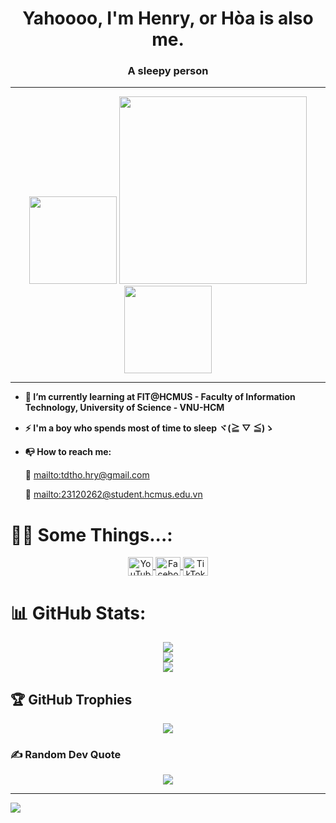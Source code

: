 <h1 align="center">Yahoooo, I'm Henry, or Hòa is also me.</h1>
<h3 align="center">A sleepy person</h3>

---

<div align='center
'>

  <img src='https://github.com/user-attachments/assets/04f073ca-333a-4f10-8b79-dba0229dde26' width='140' />
  <img src='https://github.com/user-attachments/assets/6af746ba-76a4-40eb-a1f2-e4afda419014'
  width='300' />
  <img src='https://github.com/user-attachments/assets/04f073ca-333a-4f10-8b79-dba0229dde26' width='140' />
</div>

---

- **🌱 I’m currently learning at FIT@HCMUS - Faculty of Information Technology, University of Science - VNU-HCM**

- **⚡ I'm a boy who spends most of time to sleep ヾ(≧ ▽ ≦)ゝ**

- **📭 How to reach me:**

    💌 <mailto:tdtho.hry@gmail.com>

    💌 <mailto:23120262@student.hcmus.edu.vn>

# 🤷‍♂️ Some Things...:
<p align="middle">
  <a href="https://www.youtube.com/channel/UCt-cx-sooHgRQUW14xpsiqA" target="blank">
    <img align="center" src="https://raw.githubusercontent.com/rahuldkjain/github-profile-readme-generator/master/src/images/icons/Social/youtube.svg" alt="YouTube" height="30" width="40" />
  </a>
  <a href="https://www.facebook.com/tdthoa.hry121105" target="blank">
    <img align="center" src="https://raw.githubusercontent.com/rahuldkjain/github-profile-readme-generator/master/src/images/icons/Social/facebook.svg" alt="Facebook" height="30" width="40" />
  </a>
  <a href="https://www.tiktok.com/@thoaki12" target="blank">
    <img align="center" src="https://seeklogo.com/images/T/tiktok-icon-logo-1CB398A1BD-seeklogo.com.png" alt="TikTok" height="30" width="40" />
  </a>
</p>


# 📊 GitHub Stats:
<div align='center
'>

  ![](https://github-readme-stats.vercel.app/api?username=henry-banana&theme=aura_dark&hide_border=false&include_all_commits=false&count_private=false)<br/>
  ![](https://github-readme-streak-stats.herokuapp.com/?user=henry-banana&theme=aura_dark&hide_border=false)<br/>
  ![](https://github-readme-stats.vercel.app/api/top-langs/?username=henry-banana&theme=aura_dark&hide_border=false&include_all_commits=false&count_private=false&layout=compact)

</div>

## 🏆 GitHub Trophies
<div align='center
'>

  ![](https://github-profile-trophy.vercel.app/?username=henry-banana&theme=radical&no-frame=false&no-bg=true&margin-w=4)

</div>


### ✍️ Random Dev Quote
<div align='center
'>
  
  ![](https://quotes-github-readme.vercel.app/api?type=horizontal&theme=radical)
</div>

---
[![](https://visitcount.itsvg.in/api?id=henry-banana&icon=7&color=13)](https://visitcount.itsvg.in)
